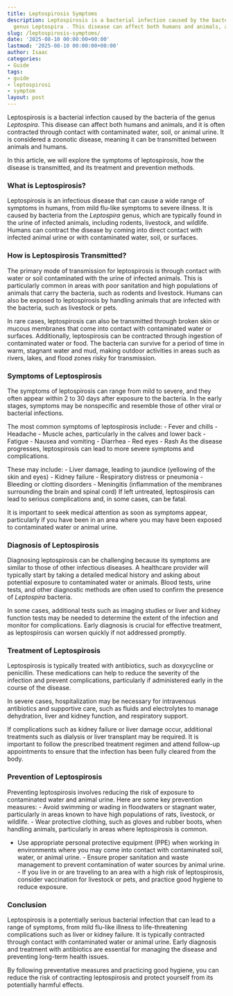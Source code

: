 ```yaml
---
title: Leptospirosis Symptoms
description: Leptospirosis is a bacterial infection caused by the bacteria of the
  genus Leptospira . This disease can affect both humans and animals, and it is often...
slug: /leptospirosis-symptoms/
date: '2025-08-10 00:00:00+00:00'
lastmod: '2025-08-10 00:00:00+00:00'
author: Isaac
categories:
- Guide
tags:
- guide
- leptospirosi
- symptom
layout: post
---
```

Leptospirosis is a bacterial infection caused by the bacteria of the genus *Leptospira*. This disease can affect both humans and animals, and it is often contracted through contact with contaminated water, soil, or animal urine. It is considered a zoonotic disease, meaning it can be transmitted between animals and humans.

In this article, we will explore the symptoms of leptospirosis, how the disease is transmitted, and its treatment and prevention methods.

###  What is Leptospirosis?

Leptospirosis is an infectious disease that can cause a wide range of symptoms in humans, from mild flu-like symptoms to severe illness. It is caused by bacteria from the *Leptospira* genus, which are typically found in the urine of infected animals, including rodents, livestock, and wildlife. Humans can contract the disease by coming into direct contact with infected animal urine or with contaminated water, soil, or surfaces.

###  How is Leptospirosis Transmitted?

The primary mode of transmission for leptospirosis is through contact with water or soil contaminated with the urine of infected animals. This is particularly common in areas with poor sanitation and high populations of animals that carry the bacteria, such as rodents and livestock. Humans can also be exposed to leptospirosis by handling animals that are infected with the bacteria, such as livestock or pets.

In rare cases, leptospirosis can also be transmitted through broken skin or mucous membranes that come into contact with contaminated water or surfaces. Additionally, leptospirosis can be contracted through ingestion of contaminated water or food. The bacteria can survive for a period of time in warm, stagnant water and mud, making outdoor activities in areas such as rivers, lakes, and flood zones risky for transmission.

###  Symptoms of Leptospirosis

The symptoms of leptospirosis can range from mild to severe, and they often appear within 2 to 30 days after exposure to the bacteria. In the early stages, symptoms may be nonspecific and resemble those of other viral or bacterial infections.

The most common symptoms of leptospirosis include: - Fever and chills - Headache - Muscle aches, particularly in the calves and lower back - Fatigue - Nausea and vomiting - Diarrhea - Red eyes - Rash As the disease progresses, leptospirosis can lead to more severe symptoms and complications.

These may include: - Liver damage, leading to jaundice (yellowing of the skin and eyes) - Kidney failure - Respiratory distress or pneumonia - Bleeding or clotting disorders - Meningitis (inflammation of the membranes surrounding the brain and spinal cord) If left untreated, leptospirosis can lead to serious complications and, in some cases, can be fatal.

It is important to seek medical attention as soon as symptoms appear, particularly if you have been in an area where you may have been exposed to contaminated water or animal urine.

###  Diagnosis of Leptospirosis

Diagnosing leptospirosis can be challenging because its symptoms are similar to those of other infectious diseases. A healthcare provider will typically start by taking a detailed medical history and asking about potential exposure to contaminated water or animals. Blood tests, urine tests, and other diagnostic methods are often used to confirm the presence of *Leptospira* bacteria.

In some cases, additional tests such as imaging studies or liver and kidney function tests may be needed to determine the extent of the infection and monitor for complications. Early diagnosis is crucial for effective treatment, as leptospirosis can worsen quickly if not addressed promptly.

###  Treatment of Leptospirosis

Leptospirosis is typically treated with antibiotics, such as doxycycline or penicillin. These medications can help to reduce the severity of the infection and prevent complications, particularly if administered early in the course of the disease.

In severe cases, hospitalization may be necessary for intravenous antibiotics and supportive care, such as fluids and electrolytes to manage dehydration, liver and kidney function, and respiratory support.

If complications such as kidney failure or liver damage occur, additional treatments such as dialysis or liver transplant may be required. It is important to follow the prescribed treatment regimen and attend follow-up appointments to ensure that the infection has been fully cleared from the body.

###  Prevention of Leptospirosis

Preventing leptospirosis involves reducing the risk of exposure to contaminated water and animal urine. Here are some key prevention measures: - Avoid swimming or wading in floodwaters or stagnant water, particularly in areas known to have high populations of rats, livestock, or wildlife. - Wear protective clothing, such as gloves and rubber boots, when handling animals, particularly in areas where leptospirosis is common.

- Use appropriate personal protective equipment (PPE) when working in environments where you may come into contact with contaminated soil, water, or animal urine. - Ensure proper sanitation and waste management to prevent contamination of water sources by animal urine. - If you live in or are traveling to an area with a high risk of leptospirosis, consider vaccination for livestock or pets, and practice good hygiene to reduce exposure.

###  Conclusion

Leptospirosis is a potentially serious bacterial infection that can lead to a range of symptoms, from mild flu-like illness to life-threatening complications such as liver or kidney failure. It is typically contracted through contact with contaminated water or animal urine. Early diagnosis and treatment with antibiotics are essential for managing the disease and preventing long-term health issues.

By following preventative measures and practicing good hygiene, you can reduce the risk of contracting leptospirosis and protect yourself from its potentially harmful effects.
